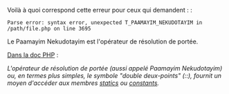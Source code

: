 Voilà à quoi correspond cette erreur pour ceux qui demandent : :

    Parse error: syntax error, unexpected T_PAAMAYIM_NEKUDOTAYIM in /path/file.php on line 3695

Le Paamayim Nekudotayim est l'opérateur de résolution de portée.

[Dans la doc
PHP](http://fr.php.net/manual/fr/language.oop5.paamayim-nekudotayim.php)
:

*L'opérateur de résolution de portée (aussi appelé Paamayim Nekudotayim)
ou, en termes plus simples, le symbole "double deux-points" (::),
fournit un moyen d'accéder aux membres
[statics](http://fr.php.net/manual/fr/language.oop5.static.php) ou
[constants](http://fr.php.net/manual/fr/language.oop5.constants.php).*
